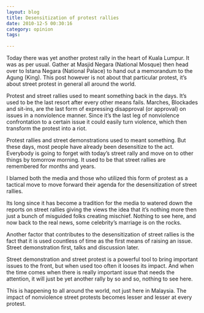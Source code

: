 ```yaml
---
layout: blog
title: Desensitization of protest rallies
date: 2010-12-5 00:30:16
category: opinion
tags:
 
---
```


Today there was yet another protest rally in the heart of Kuala Lumpur. It was as per usual. Gather at Masjid Negara (National Mosque) then head over to Istana Negara (National Palace) to hand out a memorandum to the Agung (King). This post however is not about that particular protest, it’s about street protest in general all around the world.

Protest and street rallies used to meant something back in the days. It’s used to be the last resort after every other means fails. Marches, Blockades and sit-ins, are the last form of expressing disapproval (or approval) on issues in a nonviolence manner. Since it’s the last leg of nonviolence confrontation to a certain issue it could easily turn violence, which then transform the protest into a riot.

Protest rallies and street demonstrations used to meant something. But these days, most people have already been desensitize to the act. Everybody is going to forget with today’s street rally and move on to other things by tomorrow morning. It used to be that street rallies are remembered for months and years.

I blamed both the media and those who utilized this form of protest as a tactical move to move forward their agenda for the desensitization of street rallies.

Its long since it has become a tradition for the media to watered down the reports on street rallies giving the views the idea that it’s nothing more then just a bunch of misguided folks creating mischief. Nothing to see here, and now back to the real news, some celebrity’s marriage is on the rocks.

Another factor that contributes to the desensitization of street rallies is the fact that it is used countless of time as the first means of raising an issue. Street demonstration first, talks and discussion later.

Street demonstration and street protest is a powerful tool to bring important issues to the front, but when used too often it looses its impact. And when the time comes when there is really important issue that needs the attention, it will just be yet another rally by so and so, nothing to see here.

This is happening to all around the world, not just here in Malaysia. The impact of nonviolence street protests becomes lesser and lesser at every protest.
